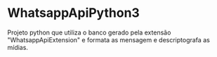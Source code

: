 # WhatsappApiPython3

Projeto python que utiliza o banco gerado pela extensão "WhatsappApiExtension" e formata as mensagem e descriptografa as mídias.